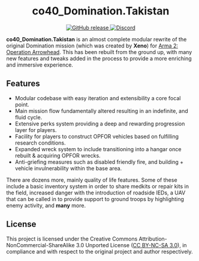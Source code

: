 <h1 align="center">
    co40_Domination.Takistan
</h1>

<p align="center">
    <a href="https://github.com/pridit/co40_Domination.Takistan/releases">
        <img alt="GitHub release" src="https://img.shields.io/github/release/Pridit/co40_Domination.Takistan.svg" />
    </a>
    <a href="https://dsc.gg/pridit">
        <img alt="Discord" src="https://img.shields.io/discord/538096202282172447?color=%237289da&label=discord&logo=discord&logoColor=%23fff">
    </a>
</p>

**co40_Domination.Takistan** is an almost complete modular rewrite of the original Domination mission (which was created by **Xeno**) for [Arma 2: Operation Arrowhead](https://en.wikipedia.org/wiki/Arma_2:_Operation_Arrowhead). This has been rebuilt from the ground up, with many new features and tweaks added in the process to provide a more enriching and immersive experience.

## Features

- Modular codebase with easy iteration and extensibility a core focal point.
- Main mission flow fundamentally altered resulting in an indefinite, and fluid cycle.
- Extensive perks system providing a deep and rewarding progression layer for players.
- Facility for players to construct OPFOR vehicles based on fulfilling research conditions.
- Expanded wreck system to include transitioning into a hangar once rebuilt & acquiring OPFOR wrecks.
- Anti-griefing measures such as disabled friendly fire, and building + vehicle invulnerability within the base area.

There are dozens more, mainly quality of life features. Some of these include a basic inventory system in order to share medkits or repair kits in the field, increased danger with the introduction of roadside IEDs, a UAV that can be called in to provide support to ground troops by highlighting enemy activity, and **many** more.

## License

This project is licensed under the Creative Commons Attribution-NonCommercial-ShareAlike 3.0 Unported License ([CC BY-NC-SA 3.0](https://creativecommons.org/licenses/by-nc-sa/3.0/)), in compliance and with respect to the original project and author respectively.
